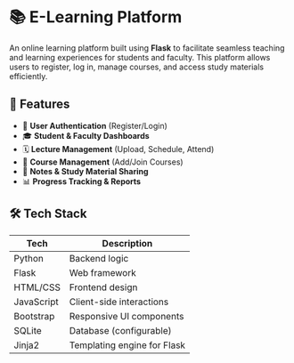 # 📚 E-Learning Platform

An online learning platform built using **Flask** to facilitate seamless teaching and learning experiences for students and faculty. This platform allows users to register, log in, manage courses, and access study materials efficiently.


## 🚀 Features

- 👤 **User Authentication** (Register/Login)
- 🎓 **Student & Faculty Dashboards**
- 🗓️ **Lecture Management** (Upload, Schedule, Attend)
- 📂 **Course Management** (Add/Join Courses)
- 🧾 **Notes & Study Material Sharing**
- 📊 **Progress Tracking & Reports**


## 🛠️ Tech Stack

| Tech         | Description                       |
|--------------|-----------------------------------|
| Python       | Backend logic                     |
| Flask        | Web framework                     |
| HTML/CSS     | Frontend design                   |
| JavaScript   | Client-side interactions          |
| Bootstrap    | Responsive UI components          |
| SQLite       | Database (configurable)           |
| Jinja2       | Templating engine for Flask       |




